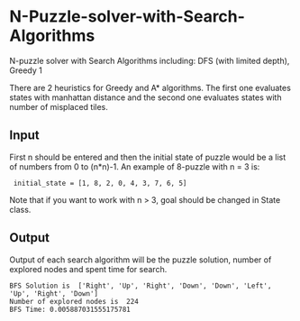 # N-Puzzle-solver-with-Search-Algorithms

N-puzzle solver with Search Algorithms including: DFS (with limited depth), Greedy 1


There are 2 heuristics for Greedy and A* algorithms. The first one evaluates states with manhattan distance and the second one evaluates states with number of misplaced tiles. 

## Input

First n should be entered and then the initial state of puzzle would be a list of numbers from 0 to (n*n)-1. An example of 8-puzzle with n = 3 is:

```
 initial_state = [1, 8, 2, 0, 4, 3, 7, 6, 5]
 ```
 
 Note that if you want to work with n > 3, goal should be changed in State class.
 
 ## Output
 
 Output of each search algorithm will be the puzzle solution, number of explored nodes and spent time for search.
 
 ```
BFS Solution is  ['Right', 'Up', 'Right', 'Down', 'Down', 'Left', 'Up', 'Right', 'Down']
Number of explored nodes is  224
BFS Time: 0.005887031555175781
```
